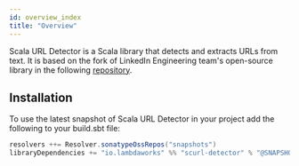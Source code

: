 ```yaml
---
id: overview_index
title: "Overview"
---
```


Scala URL Detector is a Scala library that detects and extracts URLs from text. It is based on the fork of LinkedIn Engineering team's open-source library in the following [repository](https://github.com/URL-Detector/URL-Detector).

## Installation

To use the latest snapshot of Scala URL Detector in your project add the following to your build.sbt file:

```scala
resolvers ++= Resolver.sonatypeOssRepos("snapshots")
libraryDependencies += "io.lambdaworks" %% "scurl-detector" % "@SNAPSHOT_VERSION@"
```